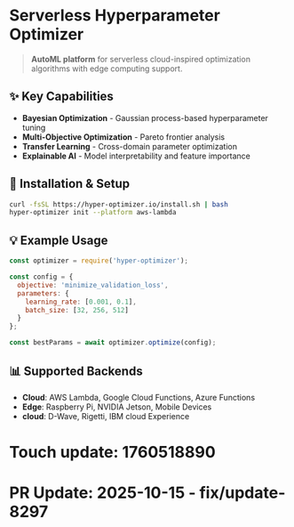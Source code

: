 # Serverless Hyperparameter Optimizer

> **AutoML platform** for serverless cloud-inspired optimization algorithms with edge computing support.

## ✨ Key Capabilities
- **Bayesian Optimization** - Gaussian process-based hyperparameter tuning
- **Multi-Objective Optimization** - Pareto frontier analysis
- **Transfer Learning** - Cross-domain parameter optimization
- **Explainable AI** - Model interpretability and feature importance

## 🔧 Installation & Setup

```bash
curl -fsSL https://hyper-optimizer.io/install.sh | bash
hyper-optimizer init --platform aws-lambda
```

## 💡 Example Usage

```javascript
const optimizer = require('hyper-optimizer');

const config = {
  objective: 'minimize_validation_loss',
  parameters: {
    learning_rate: [0.001, 0.1],
    batch_size: [32, 256, 512]
  }
};

const bestParams = await optimizer.optimize(config);
```

## 📊 Supported Backends
- **Cloud**: AWS Lambda, Google Cloud Functions, Azure Functions
- **Edge**: Raspberry Pi, NVIDIA Jetson, Mobile Devices
- **cloud**: D-Wave, Rigetti, IBM cloud Experience

# Touch update: 1760518890

# PR Update: 2025-10-15 - fix/update-8297
